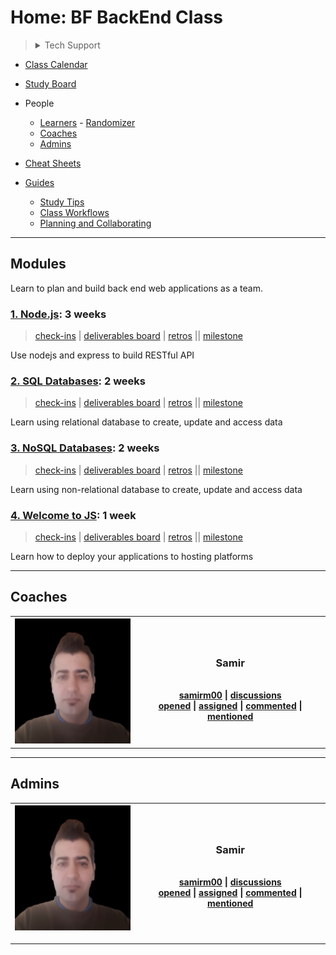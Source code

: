 <!-- BEGIN TOP -->

# Home: BF BackEnd Class

> <details>
> <summary>Tech Support</summary>
>
> <a href="https://rubberduckdebugging.com/" target="_blank"><img alt="Rubber Ducky" src="./assets/rubber-ducky.png"/></a>
>
>  </details>

- [Class Calendar](./assets/calendar.png)
- [Study Board](https://github.com/BF-backEnd-class/home/projects/1)

- People
  - [Learners](#learners) -
    [Randomizer](https://BF-backEnd-class.github.io/home/randomizer)
  - [Coaches](#coaches)
  - [Admins](#admins)
- [Cheat Sheets](./cheat-sheets)
- [Guides](./guides)
  - [Study Tips](./guides/study-tips)
  - [Class Workflows](./guides/class-workflows)
  - [Planning and Collaborating](https://github.com/hackyourfuturebelgium/planning-and-collaborating)

---

<!-- END TOP -->

<!-- BEGIN MODULES -->

## Modules

Learn to plan and build back end web applications as a team.

### [1. Node.js](https://github.com/hackyourfuturebelgium/bf-workflows): 3 weeks

> [check-ins](https://github.com/BF-backEnd-class/home/issues/?q=milestone%3A"1.%20Node.js"+label%3Acheck-in)
> |
> [deliverables board](https://github.com/BF-backEnd-class/home/projects/1?card_filter_query=milestone%3A"1.%20Node.js"+label%3Adeliverable)
> |
> [retros](https://github.com/BF-backEnd-class/home/issues/?q=milestone%3A"1.%20Node.js"+label%3Aretro+label%3Acheck-in)
> || [milestone](https://github.com/BF-backEnd-class/home/milestone/1)

Use nodejs and express to build RESTful API

### [2. SQL Databases](https://github.com/HackYourFutureBelgium/bf-agile-development): 2 weeks

> [check-ins](https://github.com/BF-backEnd-class/home/issues/?q=milestone%3A"2.%20SQL%20Databases"+label%3Acheck-in)
> |
> [deliverables board](https://github.com/BF-backEnd-class/home/projects/1?card_filter_query=milestone%3A"2.%20SQL%20Databases"+label%3Adeliverable)
> |
> [retros](https://github.com/BF-backEnd-class/home/issues/?q=milestone%3A"2.%20SQL%20Databases"+label%3Aretro+label%3Acheck-in)
> || [milestone](https://github.com/BF-backEnd-class/home/milestone/2)

Learn using relational database to create, update and access data

### [3. NoSQL Databases](https://github.com/hackyourfuturebelgium/bf-workflows): 2 weeks

> [check-ins](https://github.com/BF-backEnd-class/home/issues/?q=milestone%3A"3.%20NoSQL%20Databases"+label%3Acheck-in)
> |
> [deliverables board](https://github.com/BF-backEnd-class/home/projects/1?card_filter_query=milestone%3A"3.%20NoSQL%20Databases"+label%3Adeliverable)
> |
> [retros](https://github.com/BF-backEnd-class/home/issues/?q=milestone%3A"3.%20NoSQL%20Databases"+label%3Aretro+label%3Acheck-in)
> || [milestone](https://github.com/BF-backEnd-class/home/milestone/3)

Learn using non-relational database to create, update and access data

### [4. Welcome to JS](https://github.com/hackyourfuturebelgium/bf-workflows): 1 week

> [check-ins](https://github.com/BF-backEnd-class/home/issues/?q=milestone%3A"4.%20Welcome%20to%20JS"+label%3Acheck-in)
> |
> [deliverables board](https://github.com/BF-backEnd-class/home/projects/1?card_filter_query=milestone%3A"4.%20Welcome%20to%20JS"+label%3Adeliverable)
> |
> [retros](https://github.com/BF-backEnd-class/home/issues/?q=milestone%3A"4.%20Welcome%20to%20JS"+label%3Aretro+label%3Acheck-in)
> || [milestone](https://github.com/BF-backEnd-class/home/milestone/4)

Learn how to deploy your applications to hosting platforms

---

<!-- END MODULES -->

<!-- BEGIN LEARNERS -->

<!-- END LEARNERS -->

<!-- BEGIN COACHES -->

## Coaches

<table><tr><th> <img src="./admin/assets/avatars/samirm00.png" height="200px" width="200px" alt="samirm00 avatar" /> </th><th> <h3 id="samirm00">Samir</h3><br><a href="https://github.com/samirm00">samirm00</a> | <a href="https://github.com/BF-backEnd-class/home/discussions?discussions_q=involves%3Asamirm00">discussions</a><br><a href="https://github.com/BF-backEnd-class/home/issues?q=author%3Asamirm00">opened</a> | <a href="https://github.com/BF-backEnd-class/home/issues?q=assignee%3Asamirm00">assigned</a> | <a href="https://github.com/BF-backEnd-class/home/issues?q=commenter%3Asamirm00">commented</a> | <a href="https://github.com/BF-backEnd-class/home/issues?q=mentions%3Asamirm00">mentioned</a><br> </th></tr></table>

---

<!-- END COACHES -->

<!-- BEGIN ADMINS -->

## Admins

| <img src="./admin/assets/avatars/samirm00.png" height="200px" width="200px" alt="samirm00 avatar" /> | <h3 id="samirm00">Samir</h3> <br>[samirm00](https://github.com/samirm00) \| <a href="https://github.com/BF-backEnd-class/home/discussions?discussions_q=involves%3Asamirm00">discussions</a><br>[opened](https://github.com/BF-backEnd-class/home/issues?q=author%3Asamirm00) \| [assigned](https://github.com/BF-backEnd-class/home/issues?q=assignee%3Asamirm00) \| [commented](https://github.com/BF-backEnd-class/home/issues?q=commenter%3Asamirm00) \| [mentioned](https://github.com/BF-backEnd-class/home/issues?q=mentions%3Asamirm00) |
| ---------------------------------------------------------------------------------------------------- | ----------------------------------------------------------------------------------------------------------------------------------------------------------------------------------------------------------------------------------------------------------------------------------------------------------------------------------------------------------------------------------------------------------------------------------------------------------------------------------------------------------------------------------------------- |

---

<!-- END ADMINS -->
